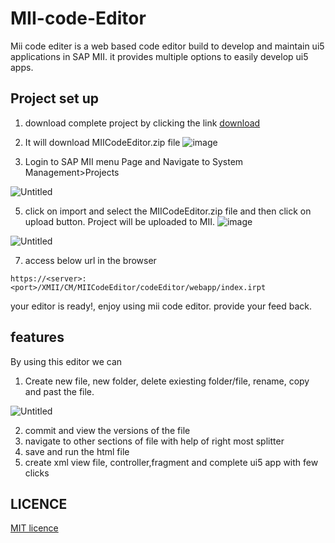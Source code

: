 # MII-code-Editor
Mii code editer is a web based code editor build to develop and maintain ui5 applications in SAP MII.
it provides multiple options to easily develop ui5 apps.


## Project set up
1. download complete project by clicking the link [download](https://github.com/subrahmanyam-pampana/MII-code-Editor/raw/main/MIICodeEditor.zip)
2. It will download MIICodeEditor.zip file
![image](https://user-images.githubusercontent.com/79074273/209250739-8d98a9d1-5bbb-4e8b-832f-26f858169578.png)

3. Login to SAP MII menu Page and Navigate to System Management>Projects

![Untitled](https://user-images.githubusercontent.com/79074273/209251924-c79393c8-acac-4002-b725-81debd98618d.png)

5. click on import and select the MIICodeEditor.zip file and then click on upload button. Project will be uploaded to MII.
![image](https://user-images.githubusercontent.com/79074273/209252063-17b1803b-7b36-4bbc-9c86-1a41ba8a91bf.png)

![Untitled](https://user-images.githubusercontent.com/79074273/209252302-cc06b50d-ccd1-4c62-935a-3d7ca953ffa7.png)

7. access below url in the browser

`https://<server>:<port>/XMII/CM/MIICodeEditor/codeEditor/webapp/index.irpt`

your editor is ready!, enjoy using mii code editor. provide your feed back.

## features
By using this editor we can 
1. Create new file, new folder, delete exiesting folder/file, rename, copy and past the file.

![Untitled](https://user-images.githubusercontent.com/79074273/209252608-6010cdb8-47fb-47c0-8352-fa5e960ca718.png)

2. commit and view the versions of the file
3. navigate to other sections of file with help of right most splitter
4. save and run the html file
5. create xml view file, controller,fragment and complete ui5 app with few clicks

## LICENCE
[MIT licence](LICENCE)


